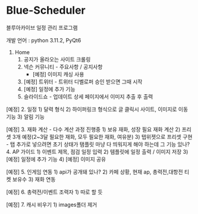 # Blue-Scheduler
블루아카이브 일정 관리 프로그램

개발 언어 : python 3.11.2, PyQt6

1. Home
    1) 공지가 올라오는 사이트 크롤링
    2) 넥슨 커뮤니티 - 주요사항 / 공지사항
        - [예정] 이미지 캐싱 사용
    3) [예정] 트위터 - 트위터 디벨로퍼 승인 받으면 그때 시작
    4) [예정] 일정에 추가 기능
    5) 슬라이드쇼 - 업데이트 상세 페이지에서 이미지 추출 후 출력

[예정] 2. 일정
    1) 달력 형식
    2) 하이퍼링크 형식으로 글 클릭시 사이트, 이미지로 이동 기능
    3) 알림 기능
  
[예정] 3. 재화 계산 - 다수 계산 과정 진행중
    1) 보유 재화, 성장 필요 재화 계산
    2) 프리셋 3개 예정(2~3달 필요한 재화, 모두 필요한 재화, 여유분)
    3) 탭위젯으로 프리셋 구현
        - 탭 추가로 넣으려면 초기 상태가 탬플릿 마냥 다 띄워지게 해야 하는데 그 기능 있나?
4. AP 가이드
    1) 이벤트 제목, 점검 일정 입력
    2) 템플릿에 일정 출력 / 이미지 저장
    3) [예정] 일정에 추가 기능
    4) [예정] 이미지 공유
  
[예정] 5. 인게임 연동
    1) api가 공개돼 있나?
    2) 카페 상황, 현재 ap, 총력전,대항전 티켓 보유수
    3) 재화 연동

[예정] 6. 총력전/이벤트 조력자
    1) 따로 할 듯 

[예정] 7. 캐시 비우기
    1) images폴더 제거